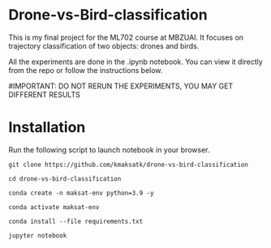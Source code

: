 # Drone-vs-Bird-classification
This is my final project for the ML702 course at MBZUAI. It focuses on trajectory classification of two objects: drones and birds. 

All the experiments are done in the .ipynb notebook. You can view it directly from the repo or follow the instructions below. 

#IMPORTANT:
DO NOT RERUN THE EXPERIMENTS, YOU MAY GET DIFFERENT RESULTS

# Installation
Run the following script to launch notebook in your browser. 

```
git clone https://github.com/kmaksatk/drone-vs-bird-classification

cd drone-vs-bird-classification

conda create -n maksat-env python=3.9 -y

conda activate maksat-env

conda install --file requirements.txt

jupyter notebook
```
